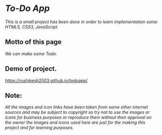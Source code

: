 # *To-Do App*

*This is a small project has been done in order to learn implementation some HTML5, CSS3, JavaScript.* 

## Motto of this page
*We can make some Todo.*


## Demo of project.
https://rushikesh2503.github.io/todoapp/

## Note:
*All the images and icon links have been taken from some other internet sources and may be subject to copyright so try not to use the images or icons for business purposes or reproduce them without their approval on the owner the images and icons used here are just for the making this project and for learning purposes.*





